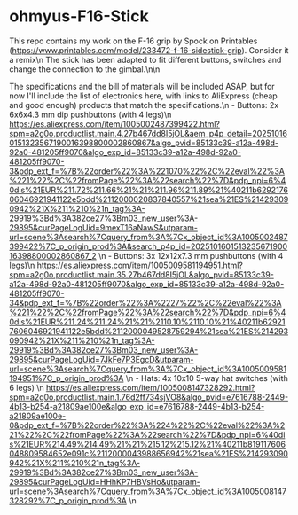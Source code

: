 # ohmyus-F16-Stick

This repo contains my work on the F-16 grip by  Spock on Printables (https://www.printables.com/model/233472-f-16-sidestick-grip). Consider it a remix\n
The stick has been adapted to fit different buttons, switches and change the connection to the gimbal.\n\n

The specifications and the bill of materials will be included ASAP, but for now I'll include the list of electronics here, with links to AliExpress (cheap and good enough) products that match the specifications.\n
    - Buttons: 2x 6x6x4.3 mm dip pushbuttons (with 4 legs)\n 
    https://es.aliexpress.com/item/1005002487399422.html?spm=a2g0o.productlist.main.4.27b467dd8I5jOL&aem_p4p_detail=202510160151323567190016398800002860867&algo_pvid=85133c39-a12a-498d-92a0-481205ff9070&algo_exp_id=85133c39-a12a-498d-92a0-481205ff9070-3&pdp_ext_f=%7B%22order%22%3A%221070%22%2C%22eval%22%3A%221%22%2C%22fromPage%22%3A%22search%22%7D&pdp_npi=6%40dis%21EUR%211.72%211.66%21%21%211.96%211.89%21%40211b629217606046921941122e5bdd%2112000020837840557%21sea%21ES%214293090942%21X%211%210%21n_tag%3A-29919%3Bd%3A382ce27%3Bm03_new_user%3A-29895&curPageLogUid=9mexT16aNawS&utparam-url=scene%3Asearch%7Cquery_from%3A%7Cx_object_id%3A1005002487399422%7C_p_origin_prod%3A&search_p4p_id=202510160151323567190016398800002860867_2 \n
    - Buttons: 3x 12x12x7.3 mm pushbuttons (with 4 legs)\n
    https://es.aliexpress.com/item/1005009581194951.html?spm=a2g0o.productlist.main.35.27b467dd8I5jOL&algo_pvid=85133c39-a12a-498d-92a0-481205ff9070&algo_exp_id=85133c39-a12a-498d-92a0-481205ff9070-34&pdp_ext_f=%7B%22order%22%3A%2227%22%2C%22eval%22%3A%221%22%2C%22fromPage%22%3A%22search%22%7D&pdp_npi=6%40dis%21EUR%211.24%211.24%21%21%2110.10%2110.10%21%40211b629217606046921941122e5bdd%2112000049528759294%21sea%21ES%214293090942%21X%211%210%21n_tag%3A-29919%3Bd%3A382ce27%3Bm03_new_user%3A-29895&curPageLogUid=7JkFe7P3EgcD&utparam-url=scene%3Asearch%7Cquery_from%3A%7Cx_object_id%3A1005009581194951%7C_p_origin_prod%3A \n
    - Hats: 4x 10x10 5-way hat switches (with 6 legs) \n
    https://es.aliexpress.com/item/1005008147328292.html?spm=a2g0o.productlist.main.1.76d2ff734sjVO8&algo_pvid=e7616788-2449-4b13-b254-a21809ae100e&algo_exp_id=e7616788-2449-4b13-b254-a21809ae100e-0&pdp_ext_f=%7B%22order%22%3A%224%22%2C%22eval%22%3A%221%22%2C%22fromPage%22%3A%22search%22%7D&pdp_npi=6%40dis%21EUR%214.49%214.49%21%21%215.12%215.12%21%40211b819117606048809584652e091c%2112000043988656942%21sea%21ES%214293090942%21X%211%210%21n_tag%3A-29919%3Bd%3A382ce27%3Bm03_new_user%3A-29895&curPageLogUid=HHhKP7HBVsHo&utparam-url=scene%3Asearch%7Cquery_from%3A%7Cx_object_id%3A1005008147328292%7C_p_origin_prod%3A \n